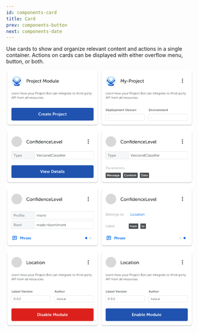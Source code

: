 ```yaml
---
id: components-card
title: Card
prev: components-button
next: components-date
---
```


<text-primary>

Use cards to show and organize relevant content and actions in a single container. Actions on cards can be displayed with either overflow menu, button, or both.

</text-primary>

![card/card](../../assets/images/design/components/card/card.png)
